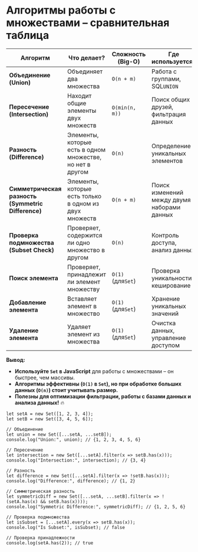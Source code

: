 # **Алгоритмы работы с множествами – сравнительная таблица**


| **Алгоритм**                                                     | **Что делает?**                                                                                | **Сложность (Big-O)** | **Где используется?**                                              |
| ------------------------------------------------------------------------ | ------------------------------------------------------------------------------------------------------- | ------------------------------ | --------------------------------------------------------------------------------- |
| **Объединение (Union)**                                       | Объединяет два множества                                                          | `O(n + m)`                     | Работа с группами, SQL`UNION`                                      |
| **Пересечение (Intersection)**                                | Находит общие элементы двух множеств                                    | `O(min(n, m))`                 | Поиск общих друзей, фильтрация данных             |
| **Разность (Difference)**                                        | Элементы, которые есть в одном множестве, но нет в другом | `O(n)`                         | Определение уникальных элементов                    |
| **Симметрическая разность (Symmetric Difference)** | Элементы, которые есть только в одном из двух множеств     | `O(n + m)`                     | Поиск изменений между двумя наборами данных |
| **Проверка подмножества (Subset Check)**             | Проверяет, содержится ли одно множество в другом               | `O(n)`                         | Контроль доступа, анализ данных                        |
| **Поиск элемента**                                          | Проверяет, принадлежит ли элемент множеству                       | `O(1)`(для`Set`)            | Проверка уникальности, кеширование                 |
| **Добавление элемента**                                | Вставляет элемент в множество                                                 | `O(1)`(для`Set`)            | Хранение уникальных значений                            |
| **Удаление элемента**                                    | Удаляет элемент из множества                                                   | `O(1)`(для`Set`)            | Очистка данных, управление доступом                |


**Вывод:**

* **Используйте `Set` в JavaScript** для работы с множествами – он быстрее, чем массивы.
* **Алгоритмы эффективны (`O(1)` в `Set`), но при обработке больших данных (`O(n)`) стоит учитывать размер.**
* **Полезны для оптимизации фильтрации, работы с базами данных и анализа данных!** 🔥

```
let setA = new Set([1, 2, 3, 4]);
let setB = new Set([3, 4, 5, 6]);

// Объединение
let union = new Set([...setA, ...setB]);
console.log("Union:", union); // {1, 2, 3, 4, 5, 6}

// Пересечение
let intersection = new Set([...setA].filter(x => setB.has(x)));
console.log("Intersection:", intersection); // {3, 4}

// Разность
let difference = new Set([...setA].filter(x => !setB.has(x)));
console.log("Difference:", difference); // {1, 2}

// Симметрическая разность
let symmetricDiff = new Set([...setA, ...setB].filter(x => !(setA.has(x) && setB.has(x))));
console.log("Symmetric Difference:", symmetricDiff); // {1, 2, 5, 6}

// Проверка подмножества
let isSubset = [...setA].every(x => setB.has(x));
console.log("Is Subset:", isSubset); // false

// Проверка принадлежности
console.log(setA.has(2)); // true


```
